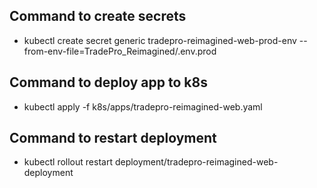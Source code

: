 ## Command to create secrets

* kubectl create secret generic tradepro-reimagined-web-prod-env --from-env-file=TradePro_Reimagined/.env.prod

## Command to deploy app to k8s

* kubectl apply -f k8s/apps/tradepro-reimagined-web.yaml

## Command to restart deployment 

* kubectl rollout restart deployment/tradepro-reimagined-web-deployment